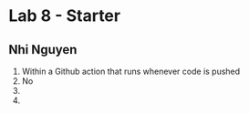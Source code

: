 # Lab 8 - Starter    
## Nhi Nguyen
1. Within a Github action that runs whenever code is pushed
2. No
3.    
4.   
